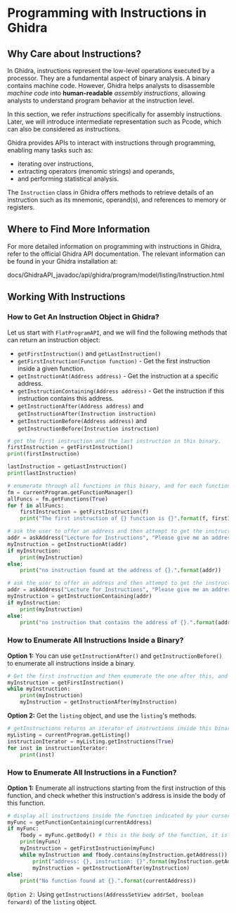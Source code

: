# **Programming with Instructions in Ghidra**

## **Why Care about Instructions?**

In Ghidra, instructions represent the low-level operations executed by a processor. They are a fundamental aspect of binary analysis. A binary contains machine code. However, Ghidra helps analysts to disassemble *machine code* into **human-readable** *assembly instructions*, allowing analysts to understand program behavior at the instruction level. 

In this section, we refer *instructions* specifically for assembly instructions. Later, we will introduce intermediate representation such as Pcode, which can also be considered as instructions. 

Ghidra provides APIs to interact with instructions through programming, enabling many tasks such as:

+ iterating over instructions,
+ extracting operators (menomic strings) and operands,
+ and performing statistical analysis.

The `Instruction` class in Ghidra offers methods to retrieve details of an instruction such as its mnemonic, operand(s), and references to memory or registers. 


## **Where to Find More Information**

For more detailed information on programming with instructions in Ghidra, refer to the official Ghidra API documentation. The relevant information can be found in your Ghidra installation at: 

docs/GhidraAPI_javadoc/api/ghidra/program/model/listing/Instruction.html


## **Working With Instructions**

### **How to Get An Instruction Object in Ghidra?**

Let us start with `FlatProgramAPI`, and we will find the following methods that can return an instruction object:

+ `getFirstInstruction()` and `getLastInstruction()`
+ `getFirstInstruction(Function function)` - Get the first instruction inside a given function. 
+ `getInstructionAt(Address address)` - Get the instruction at a specific address. 
+ `getInstructionContaining(Address address)` - Get the instruction if this instruction contains this address. 
+ `getInstructionAfter(Address address)` and `getInstructionAfter(Instruction instruction)`
+ `getInstructionBefore(Address address)` and `getInstructionBefore(Instruction instruction)`

```python
# get the first instruction and the last instruction in this binary.
firstInstruction = getFirstInstruction()
print(firstInstruction)

lastInstruction = getLastInstruction()
print(lastInstruction)
```

```python
# enumerate through all functions in this binary, and for each function print out its first instruction. 
fm = currentProgram.getFunctionManager()
allFuncs = fm.getFunctions(True)
for f in allFuncs:
	firstInstruction = getFirstInstruction(f)
 	print("The first instruction of {} function is {}".format(f, firstInstruction))
```

```python
# ask the user to offer an address and then attempt to get the instruction at that address. This address is for the address of the very first byte of the instruction. 
addr = askAddress("Lecture for Instructions", "Please give me an address!")
myInstruction = getInstructionAt(addr)
if myInstruction:
	print(myInstruction)
else:
	print("no instruction found at the address of {}.".format(addr))
```
```python
# ask the user to offer an address and then attempt to get the instruction that contains address. Note: an instruction might be composed of multiple bytes.  
addr = askAddress("Lecture for Instructions", "Please give me an address!")
myInstruction = getInstructionContaining(addr)
if myInstruction:
	print(myInstruction)
else:
	print("no instruction that contains the address of {}.".format(addr))
```

### **How to Enumerate All Instructions Inside a Binary?**

**Option 1:** You can use `getInstructionAfter()` and `getInstructionBefore()` to enumerate all instructions inside a binary. 

```python
# Get the first instruction and then enumerate the one after this, and keep doing that. 
myInstruction = getFirstInstruction()
while myInstruction:
    print(myInstruction)
    myInstruction = getInstructionAfter(myInstruction)
```

**Option 2:** Get the `listing` object, and use the `listing`'s methods. 

```python
# getInstructions returns an iterator of instructions inside this binary
myListing = currentProgram.getListing()
instructionIterator = myListing.getInstructions(True)
for inst in instructionIterator:
    print(inst)
```


### **How to Enumerate All Instructions in a Function?**

**Option 1:** Enumerate all instructions starting from the first instruction of this function, and check whether this instruction's address is inside the body of this function. 

```python
# display all instructions inside the function indicated by your cursor. 
myFunc = getFunctionContaining(currentAddress)
if myFunc:
	fbody = myFunc.getBody() # this is the body of the function, it is an AddressSetView, a set of addresses. 
	print(myFunc)
	myInstruction = getFirstInstruction(myFunc)
	while myInstruction and fbody.contains(myInstruction.getAddress()): # verify whether the address of this instruction is inside the set of addresses for this function. 
		print("address: {}, instruction: {}".format(myInstruction.getAddress(), myInstruction))
		myInstruction = getInstructionAfter(myInstruction)
else:
	print("No function found at {}.".format(currentAddress))
```


``Option 2:`` Using `getInstructions(AddressSetView addrSet, boolean forward)` of the `listing` object. 